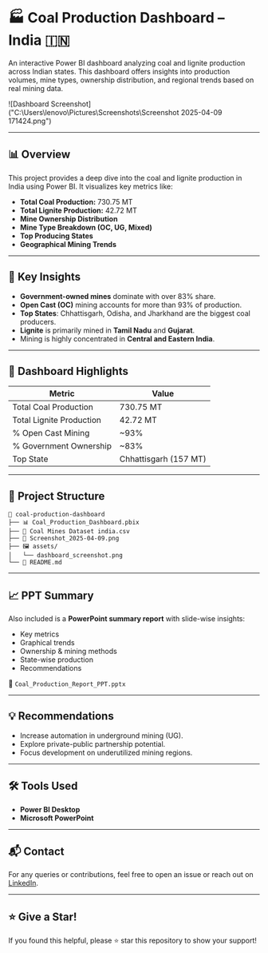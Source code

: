 # 🏭 Coal Production Dashboard – India 🇮🇳

An interactive Power BI dashboard analyzing coal and lignite production across Indian states. This dashboard offers insights into production volumes, mine types, ownership distribution, and regional trends based on real mining data.

![Dashboard Screenshot]("C:\Users\lenovo\Pictures\Screenshots\Screenshot 2025-04-09 171424.png") <!-- Replace with your actual path -->

---

## 📊 Overview

This project provides a deep dive into the coal and lignite production in India using Power BI. It visualizes key metrics like:

- **Total Coal Production:** 730.75 MT
- **Total Lignite Production:** 42.72 MT
- **Mine Ownership Distribution**
- **Mine Type Breakdown (OC, UG, Mixed)**
- **Top Producing States**
- **Geographical Mining Trends**

---

## 🧠 Key Insights

- **Government-owned mines** dominate with over 83% share.
- **Open Cast (OC)** mining accounts for more than 93% of production.
- **Top States**: Chhattisgarh, Odisha, and Jharkhand are the biggest coal producers.
- **Lignite** is primarily mined in **Tamil Nadu** and **Gujarat**.
- Mining is highly concentrated in **Central and Eastern India**.

---

## 📍 Dashboard Highlights

| Metric                      | Value     |
|----------------------------|-----------|
| Total Coal Production      | 730.75 MT |
| Total Lignite Production   | 42.72 MT  |
| % Open Cast Mining         | ~93%      |
| % Government Ownership     | ~83%      |
| Top State                  | Chhattisgarh (157 MT) |

---


## 📂 Project Structure

```
📁 coal-production-dashboard
├── 📊 Coal_Production_Dashboard.pbix
├── 📄 Coal Mines Dataset india.csv
├── 📸 Screenshot_2025-04-09.png
├── 🖼️ assets/
│   └── dashboard_screenshot.png
└── 📄 README.md
```

---

## 📈 PPT Summary

Also included is a **PowerPoint summary report** with slide-wise insights:
- Key metrics
- Graphical trends
- Ownership & mining methods
- State-wise production
- Recommendations

📎 `Coal_Production_Report_PPT.pptx`

---

## 💡 Recommendations

- Increase automation in underground mining (UG).
- Explore private-public partnership potential.
- Focus development on underutilized mining regions.

---

## 🛠️ Tools Used

- **Power BI Desktop**
- **Microsoft PowerPoint**

---

## 📬 Contact

For any queries or contributions, feel free to open an issue or reach out on [LinkedIn](https://www.linkedin.com/in/md-shabab/]).

---

## ⭐ Give a Star!

If you found this helpful, please ⭐ star this repository to show your support!

```
